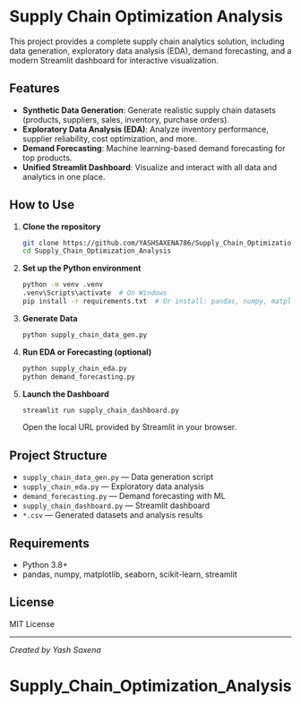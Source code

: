 # Supply Chain Optimization Analysis

This project provides a complete supply chain analytics solution, including data generation, exploratory data analysis (EDA), demand forecasting, and a modern Streamlit dashboard for interactive visualization.

## Features
- **Synthetic Data Generation**: Generate realistic supply chain datasets (products, suppliers, sales, inventory, purchase orders).
- **Exploratory Data Analysis (EDA)**: Analyze inventory performance, supplier reliability, cost optimization, and more.
- **Demand Forecasting**: Machine learning-based demand forecasting for top products.
- **Unified Streamlit Dashboard**: Visualize and interact with all data and analytics in one place.

## How to Use
1. **Clone the repository**
	```bash
	git clone https://github.com/YASHSAXENA786/Supply_Chain_Optimization_Analysis.git
	cd Supply_Chain_Optimization_Analysis
	```
2. **Set up the Python environment**
	```bash
	python -m venv .venv
	.venv\Scripts\activate  # On Windows
	pip install -r requirements.txt  # Or install: pandas, numpy, matplotlib, seaborn, scikit-learn, streamlit
	```
3. **Generate Data**
	```bash
	python supply_chain_data_gen.py
	```
4. **Run EDA or Forecasting (optional)**
	```bash
	python supply_chain_eda.py
	python demand_forecasting.py
	```
5. **Launch the Dashboard**
	```bash
	streamlit run supply_chain_dashboard.py
	```
	Open the local URL provided by Streamlit in your browser.

## Project Structure
- `supply_chain_data_gen.py` — Data generation script
- `supply_chain_eda.py` — Exploratory data analysis
- `demand_forecasting.py` — Demand forecasting with ML
- `supply_chain_dashboard.py` — Streamlit dashboard
- `*.csv` — Generated datasets and analysis results

## Requirements
- Python 3.8+
- pandas, numpy, matplotlib, seaborn, scikit-learn, streamlit

## License
MIT License

---
*Created by Yash Saxena*
# Supply_Chain_Optimization_Analysis